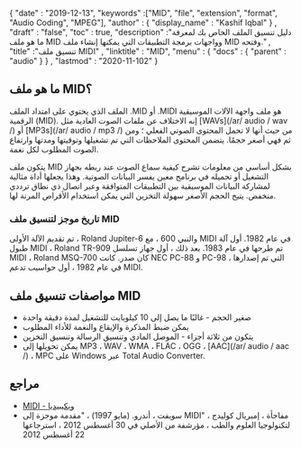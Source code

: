 {
  "date" : "2019-12-13",
  "keywords" :["MID", "file", "extension", "format", "Audio Coding", "MPEG"],
  "author" : {
    "display_name" : "Kashif Iqbal"
} ,
  "draft" : "false",
  "toc" : true,
  "description" :"دليل تنسيق الملف الخاص بك لمعرفة ما هو ملف MID وواجهات برمجة التطبيقات التي يمكنها إنشاء ملف MID وفتحه." ,
  "title" :"تنسيق ملف MIDI" ,
  "linktitle" : "MID",
  "menu" : {
    "docs" : {
      "parent" : "audio"
}
} ,
  "lastmod" : "2020-11-102"
}

## ما هو ملف MID؟

الملف الذي يحتوي على امتداد الملف .MID أو .MIDI هو ملف واجهة الآلات الموسيقية الرقمية (MID). إنه الاختلاف عن ملفات الصوت العادية مثل [WAVs](/ar/ audio / wav /) أو [MP3s](/ar/ audio / mp3 /) من حيث أنها لا تحمل المحتوى الصوتي الفعلي ؛ ومن ثم فهي أصغر حجمًا. يتضمن المحتوى الملاحظات التي تم تشغيلها وتوقيتها ومدتها وارتفاع الصوت المطلوب لكل نغمة.

يتكون ملف MID بشكل أساسي من معلومات تشرح كيفية سماع الصوت عند ربطه بجهاز التشغيل أو تحميله في برنامج معين يفسر البيانات الصوتية. وهذا يجعلها أداة مثالية لمشاركة البيانات الموسيقية بين التطبيقات المتوافقة وعبر اتصال ذي نطاق ترددي منخفض. يتيح الحجم الأصغر سهولة التخزين التي يمكن استخدام الأقراص المرنة لها.

### تاريخ موجز لتنسيق ملف MID

تم تقديم الآلة الأولى ، Roland Jupiter-6 والنبي 600 ، مع MIDI في عام 1982. أول آلة طبول MIDI ، Roland TR-909 تم طرحها في عام 1983. بعد ذلك ، أول جهاز تسلسل MIDI ، Roland MSQ-700 كان صدر. كانت NEC PC-88 و PC-98 ، التي تم إصدارها في عام 1982 ، أول حواسيب تدعم MIDI.

## مواصفات تنسيق ملف MID

* صغير الحجم - غالبًا ما يصل إلى 10 كيلوبايت للتشغيل لمدة دقيقة واحدة
* يمكن ضبط المذكرة والإيقاع والنغمة للأداء المطلوب
* يتكون من ثلاثة أجزاء - الموصل المادي وتنسيق الرسالة وتنسيق التخزين
* يمكن تحويلها إلى MP3 ، WAV ، WMA ، FLAC ، OGG ، [AAC](/ar/ audio / aac /) ، MPC على Windows عبر Total Audio Converter.

## مراجع

* [MIDI - ويكيبيديا](https://en.wikipedia.org/wiki/MIDI)
* سويفت ، أندرو. (مايو 1997) ، "مقدمة موجزة إلى MIDI" ، مفاجأة ، إمبريال كوليدج لتكنولوجيا العلوم والطب ، مؤرشفة من الأصلي في 30 أغسطس 2012 ، استرجاعها 22 أغسطس 2012


